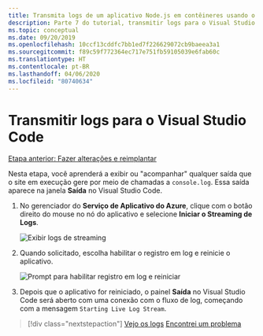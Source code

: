 ```yaml
---
title: Transmita logs de um aplicativo Node.js em contêineres usando o Visual Studio Code
description: Parte 7 do tutorial, transmitir logs para o Visual Studio Code
ms.topic: conceptual
ms.date: 09/20/2019
ms.openlocfilehash: 10ccf13cddfc7bb1ed7f226629072cb9baeea3a1
ms.sourcegitcommit: f89c59f772364ec717e751fb59105039e6fab60c
ms.translationtype: HT
ms.contentlocale: pt-BR
ms.lasthandoff: 04/06/2020
ms.locfileid: "80740634"
---
```

# <a name="stream-logs-into-visual-studio-code"></a>Transmitir logs para o Visual Studio Code

[Etapa anterior: Fazer alterações e reimplantar](tutorial-vscode-docker-node-06.md)

Nesta etapa, você aprenderá a exibir ou "acompanhar" qualquer saída que o site em execução gere por meio de chamadas a `console.log`. Essa saída aparece na janela **Saída** no Visual Studio Code.

1. No gerenciador do **Serviço de Aplicativo do Azure**, clique com o botão direito do mouse no nó do aplicativo e selecione **Iniciar o Streaming de Logs**.

    ![Exibir logs de streaming](media/deploy-containers/stream-logs-command.png)

1. Quando solicitado, escolha habilitar o registro em log e reinicie o aplicativo.

    ![Prompt para habilitar registro em log e reiniciar](media/deploy-azure/enable-restart.png)

1. Depois que o aplicativo for reiniciado, o painel **Saída** no Visual Studio Code será aberto com uma conexão com o fluxo de log, começando com a mensagem `Starting Live Log Stream`.

> [!div class="nextstepaction"]
> [Vejo os logs](tutorial-vscode-docker-node-08.md) [Encontrei um problema](https://www.research.net/r/PWZWZ52?tutorial=node-deployment-docker-extension&step=tailing-logs)
